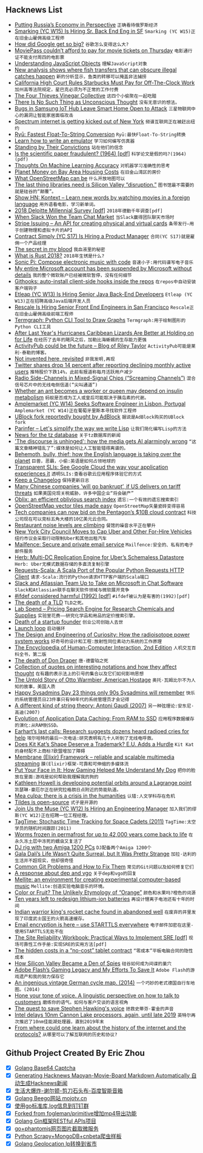 ## Hacknews List


- [Putting Russia’s Economy in Perspective](http://thesoundingline.com/map-of-the-day-putting-russias-economy-in-perspective/)  `正确看待俄罗斯经济`
- [Smarking (YC W15) Is Hiring Sr. Back End Eng in SF](https://jobs.lever.co/smarking/4855c86c-e29e-4860-aa92-4a85d44f88f7)  `Smarking (YC W15)正在旧金山雇佣高级工程师`
- [How did Google get so big?](https://www.cbsnews.com/news/how-did-google-get-so-big/)  `谷歌怎么变得这么大?`
- [MoviePass couldn’t afford to pay for movie tickets on Thursday](https://money.cnn.com/2018/07/27/media/moviepass-service-outage/index.html)  `电影通行证不能支付周四的电影票`
- [Understanding JavaScript Objects](https://blog.halolabs.io/understanding-javascript-objects-d31cd24ca60f)  `理解JavaScript对象`
- [New analysis shows where fish transfers that can obscure illegal catches happen](https://www.scientificamerican.com/article/science-closes-in-on-big-scale-fish-poachers-in-the-wild-wet/)  `新的分析显示，鱼类的转移可以掩盖非法捕捞`
- [California High Court Rules Starbucks Must Pay for Off-The-Clock Work](https://www.wsj.com/articles/california-high-court-rules-starbucks-must-pay-for-off-the-clock-work-1532721371)  `加州高等法院规定，星巴克必须为不正常的工作付费`
- [The Four Thieves Vinegar Collective](https://motherboard.vice.com/en_us/article/43pngb/how-to-make-your-own-medicine-four-thieves-vinegar-collective)  `这四个小偷聚在一起吃醋`
- [There Is No Such Thing as Unconscious Thought](http://nautil.us/issue/62/systems/there-is-no-such-thing-as-unconscious-thought)  `没有无意识的想法。`
- [Bugs in Samsung IoT Hub Leave Smart Home Open to Attack](https://threatpost.com/bugs-in-samsung-iot-hub-leave-smart-home-open-to-attack/134454/)  `三星物联网中心的漏洞让智能家居面临攻击`
- [Spectrum internet is getting kicked out of New York](https://www.theverge.com/2018/7/27/17622846/spectrum-charter-cable-internet-new-york-kicked-out)  `频谱互联网正在被赶出纽约`
- [Ryū: Fastest Float-To-String Conversion](https://pldi18.sigplan.org/event/pldi-2018-papers-ry-fast-float-to-string-conversion)  `Ryū:最快Float-To-String转换`
- [Learn how to write an emulator](http://www.emulator101.com/)  `学习如何编写仿真器`
- [Standing by Their Convictions](https://features.propublica.org/south-bend/wrongful-conviction-pardon-keith-cooper-christopher-parish-indiana-elkhart-police/)  `站在他们的信念`
- [Is the scientific paper fraudulent? (1964) [pdf]](http://blog.thegrandlocus.com/static/misc/is_the_scientific_paper_fraudulent.pdf)  `科学论文是假的吗?(1964)(pdf)`
- [Thoughts On Machine Learning Accuracy](https://aws.amazon.com/blogs/aws/thoughts-on-machine-learning-accuracy/)  `对机器学习准确性的思考`
- [Planet Money on Bay Area Housing Costs](https://www.npr.org/sections/money/2018/07/27/633238360/episode-856-yes-in-my-backyard)  `在旧金山湾区的房价`
- [What OpenStreetMap can be](http://blog.systemed.net/post/15)  `什么开放地图可以`
- [The last thing libraries need is Silicon Valley “disruption.”](https://www.vox.com/first-person/2018/7/26/17616516/amazon-silicon-valley-libraries-forbes)  `图书馆最不需要的就是硅谷的“颠覆”。`
- [Show HN: Kontext – Learn new words by watching movies in a foreign language](https://kontext.xyz/)  `用外语看电影，学习新单词。`
- [2018 Deloitte Millennial Survey [pdf]](https://www2.deloitte.com/content/dam/Deloitte/global/Documents/About-Deloitte/gx-2018-millennial-survey-report.pdf)  `2018年德勤千年调查[pdf]`
- [When Slack Won the Team Chat Market](https://zapier.com/blog/slack-versus-hipchat/)  `当Slack赢得团队聊天市场时`
- [Stripe Issuing – An API for creating physical and virtual cards](https://stripe.com/issuing)  `条带发行—用于创建物理和虚拟卡片的API`
- [Contract Simply (YC S17) Is Hiring a Product Manager](item?id=17629682)  `合同(YC S17)就是雇佣一个产品经理`
- [The secret in my blood](https://www.bbc.co.uk/news/resources/idt-sh/the_secret_in_my_blood)  `我血液里的秘密`
- [What is Rust 2018?](https://blog.rust-lang.org/2018/07/27/what-is-rust-2018.html)  `2018年生锈是什么?`
- [Sonic Pi: Compose electronic music with code](https://sonic-pi.net/)  `音速小子:用代码谱写电子音乐`
- [My entire Microsoft account has been suspended by Microsoft without details](item?id=17627093)  `我的整个微软账户已经被微软暂停，没有任何细节`
- [Githooks: auto-install client-side hooks inside the repos](https://blog.viktoradam.net/2018/07/26/githooks-auto-install-hooks/)  `在repos中自动安装客户端钩子`
- [Etleap (YC W13) Is Hiring Senior Java Back-End Developers](item?id=17627890)  `Etleap (YC W13)正在招聘高级Java后端开发人员`
- [Rescale Is Hiring Senior Front End Engineers in San Francisco](https://jobs.lever.co/rescale/db57778b-268d-473d-9edf-111fb843265a?lever-origin=applied&amp;lever-source%5B%5D=Hacker%20News)  `Rescale正在旧金山雇佣高级前端工程师`
- [Termgraph: Python CLI Tool to Draw Graphs](https://github.com/mkaz/termgraph)  `Termgraph:用于绘制图形的Python CLI工具`
- [After Last Year&#39;s Hurricanes Caribbean Lizards Are Better at Holding on for Life](https://www.theatlantic.com/science/archive/2018/07/hurricanes-irma-maria-lizard-grip/566006/?single_page=true)  `在经历了去年的飓风之后，加勒比海蜥蜴的生存能力更强`
- [ActivityPub could be the future – Blog of Riley Taylor](https://blog.digitalscofflaw.com/articles/activitypub-could-be-the-future/)  `ActivityPub可能是莱利·泰勒的博客。`
- [Not invented here, revisited](http://theengineeringmanager.com/growth/not-invented-here-revisited/)  `非我发明,再现`
- [Twitter shares drop 14 percent after reporting declining monthly active users](https://www.cnbc.com/2018/07/27/twitter-earnings-q2-2018.html)  `推特股价下跌14%，此前有报道称每月活跃用户减少`
- [Radio Side-Channels in Mixed-Signal Chips (“Screaming Channels”)](https://github.com/eurecom-s3/screaming_channels)  `混合信号芯片中的无线电侧信道(“尖叫通道”)`
- [Whether an ant becomes a worker or queen may depend on insulin metabolism](https://www.nytimes.com/2018/07/26/science/ants-genes-queen.html)  `蚂蚁是否成为工人或皇后可能取决于胰岛素的代谢。`
- [Amplemarket (YC W14) Seeks Software Engineer in Lisbon, Portugal](item?id=17631594)  `Amplemarket (YC W14)正在葡萄牙里斯本寻找软件工程师`
- [UBlock fork reportedly bought by AdBlock](https://www.ublock.org/announcement/)  `据说是AdBlock购买的UBlock fork`
- [Parinfer – Let&#39;s simplify the way we write Lisp](https://shaunlebron.github.io/parinfer/)  `让我们简化编写Lisp的方法`
- [News for the tz database](https://github.com/stub42/pytz/blob/master/tz/NEWS)  `关于tz数据库的新闻`
- [&#39;The discourse is unhinged&#39;: how the media gets AI alarmingly wrong](https://www.theguardian.com/technology/2018/jul/25/ai-artificial-intelligence-social-media-bots-wrong)  `“这篇文章精神错乱了”:媒体是如何让人工智能错得离谱的。`
- [Behemoth, bully, thief: how the English language is taking over the planet](https://www.theguardian.com/news/2018/jul/27/english-language-global-dominance)  `巨兽，恶霸，小偷:英语是如何占领地球的`
- [Transparent SLIs: See Google Cloud the way your application experiences it](https://cloudplatform.googleblog.com/2018/07/transparent-slis-see-google-cloud-the-way-your-application-experiences-it.html)  `透明SLIs:查看谷歌云应用程序体验它的方式`
- [Keep a Changelog](https://keepachangelog.com)  `保持更新日志`
- [Many Chinese companies ‘will go bankrupt’, if US delivers on tariff threats](https://www.google.com/amp/s/m.scmp.com/news/china/diplomacy-defence/article/2156810/many-chinese-companies-will-go-bankrupt-if-us-delivers%3famp=1)  `如果美国兑现关税威胁，许多中国企业“将会破产”`
- [Oblix: an efficient oblivious search index](https://blog.acolyer.org/2018/07/06/oblix-an-efficient-oblivious-search-index/)  `遗忘:一个有效的遗忘搜索索引`
- [OpenStreetMap vector tiles made easy](https://www.maptiler.com)  `OpenStreetMap矢量瓷砖变得容易`
- [Tech companies can now bid on the Pentagon’s $10B cloud contract](https://techcrunch.com/2018/07/26/jedi-10-billion-department-of-defense-bidding/)  `科技公司现在可以竞标五角大楼的10亿美元云合同。`
- [Restaurant noise levels are climbing](https://www.vox.com/2018/4/18/17168504/restaurants-noise-levels-loud-decibels)  `餐馆的噪音水平正在攀升`
- [New York City Council Moves to Cap Uber and Other For-Hire Vehicles](https://www.nytimes.com/2018/07/26/nyregion/new-york-city-council-uber-limit.html)  `纽约市议会采取行动限制Uber和其他出租汽车`
- [Mailfence: Secure and private email service](https://mailfence.com/)  `Mailfence:安全的、私有的电子邮件服务`
- [Herb: Multi-DC Replication Engine for Uber’s Schemaless Datastore](https://eng.uber.com/herb-datacenter-replication/)  `Herb: Uber无模式数据存储的多直流复制引擎`
- [Requests-Scala: A Scala Port of the Popular Python Requests HTTP Client](https://github.com/lihaoyi/requests-scala)  `请求-Scala:流行的Python请求HTTP客户端的Scala端口`
- [Slack and Atlassian Team Up to Take on Microsoft in Chat Software](https://www.bloomberg.com/news/articles/2018-07-26/slack-and-atlassian-team-up-to-take-on-microsoft-in-chat-software)  `Slack和Atlassian联手在聊天软件领域与微软展开竞争`
- [#ifdef considered harmful (1992) [pdf]](https://usenix.org/legacy/publications/library/proceedings/sa92/spencer.pdf)  `#ifdef被认为是有害的(1992)[pdf]`
- [The death of a TLD](https://blog.benjojo.co.uk/post/the-death-of-a-tld)  `TLD之死。`
- [Lab Spend – Pricing Search Engine for Research Chemicals and Supplies](http://www.labspend.com)  `实验室花费——研究化学品和用品的定价搜索引擎。`
- [Death of a startup founder](https://factordaily.com/attune-arvindkumar-alagarswamy/)  `创业公司创始人去世`
- [Launch loop](https://en.wikipedia.org/wiki/Launch_loop)  `启动循环`
- [The Design and Engineering of Curiosity: How the radioisotope power system works](http://www.planetary.org/blogs/emily-lakdawalla/2018/0514-book-excerpt-curiosity-mmrtg.html)  `好奇号的设计和工程:放射性同位素动力系统的工作原理`
- [The Encyclopedia of Human-Computer Interaction, 2nd Edition](https://www.interaction-design.org/literature/book/the-encyclopedia-of-human-computer-interaction-2nd-ed)  `人机交互百科全书，第二版`
- [The death of Don Draper](https://www.newstatesman.com/science-tech/internet/2018/07/death-don-draper)  `唐·德雷珀之死`
- [Collection of quotes on interesting notations and how they affect thought](https://github.com/hypotext/notation)  `在有趣的表示法上的引号的集合以及它们如何影响思想`
- [The Untold Story of Otto Warmbier, American Hostage](https://www.gq.com/story/otto-warmbier-north-korea-american-hostage-true-story)  `奥托·瓦姆比尔不为人知的故事，美国人质`
- [Happy Sysadmins Day 23 things only 90s Sysadmins will remember](https://discoposse.com/2018/03/20/23-things-only-90s-sysadmins-will-remember/)  `快乐的系统管理员日23件事只有90年代的系统管理员才会记得`
- [A different kind of string theory: Antoni Gaudi (2007)](https://memetician.livejournal.com/201202.html)  `另一种弦理论:安东尼·高迪(2007)`
- [Evolution of Application Data Caching: From RAM to SSD](https://medium.com/netflix-techblog/evolution-of-application-data-caching-from-ram-to-ssd-a33d6fa7a690)  `应用程序数据缓存的演化:从RAM到SSD。`
- [Earhart’s last calls: Research suggests dozens heard radioed cries for help](https://www.washingtonpost.com/news/retropolis/wp/2018/07/25/dozens-heard-amelia-earharts-final-chilling-pleas-for-help-researchers-say/?noredirect=on&amp;utm_term=.ae7b016bf59b&amp;wpisrc=nl_most&amp;wpmm=1)  `埃尔哈特的最后一次电话:研究表明有几十人听到了无线电呼救。`
- [Does Kit Kat’s Shape Deserve a Trademark? E.U. Adds a Hurdle](https://www.nytimes.com/2018/07/25/world/europe/kit-kat-nestle-trademark.html)  `Kit Kat的身材配不上商标?欧盟增加了障碍`
- [Membrane (Elixir) Framework – reliable and scalable multimedia streaming](https://www.membraneframework.org)  `膜(Elixir)框架-可靠和可伸缩的多媒体流`
- [Put Your Face in It: How Gaming Helped Me Understand My Dog](https://www.npr.org/sections/monkeysee/2018/07/18/629760717/put-your-face-in-it-how-gaming-helped-me-understand-my-dog)  `把你的脸放在里面:游戏是如何帮助我理解我的狗的`
- [Kathleen Howell is developing potential orbits around a Lagrange point](https://www.bloomberg.com/news/features/2018-07-25/one-woman-s-math-could-help-nasa-put-people-on-mars)  `凯瑟琳·豪厄尔正在研究拉格朗日点附近的势能轨道。`
- [Mea culpa: there is a crisis in the humanities](http://sappingattention.blogspot.com/2018/07/mea-culpa-there-is-crisis-in-humanities.html)  `认错:人文学科存在危机`
- [Tildes is open-source](https://blog.tildes.net/open-source)  `式子是开源的`
- [Join Us the  Muse (YC W12) Is Hiring an Engineering Manager](https://www.themuse.com/jobs/themuse/engineering-manager-9b5605)  `加入我们的缪斯(YC W12)正在招聘一位工程经理。`
- [TagTime: Stochastic Time Tracking for Space Cadets (2011)](http://messymatters.com/tagtime/)  `TagTime:太空学员的随机时间跟踪(2011)`
- [Worms frozen in permafrost for up to 42,000 years come back to life](http://siberiantimes.com/science/casestudy/news/worms-frozen-in-permafrost-for-up-to-42000-years-come-back-to-life/)  `在永久冻土层中冻死的蠕虫又复活了`
- [DJ rig with two Amiga 1200 PCs](http://cdm.link/2018/07/dj-mod-amiga-1200-commodore/)  `DJ配备两个Amiga 1200个`
- [Gala Dalí’s Life Wasn’t Quite Surreal, but It Was Pretty Strange](https://www.nytimes.com/2018/07/25/arts/design/gala-salvador-dali-exhibition.html)  `加拉·达利的生活并不超现实，但却很奇怪`
- [Common Git Problems and How to Fix Them](https://citizen428.net/10-common-git-problems-and-how-to-fix-them-e8d809299f08)  `常见的Git问题以及如何修复它们`
- [A response about dep and vgo](https://peter.bourgon.org/blog/2018/07/27/a-response-about-dep-and-vgo.html)  `关于dep和vgo的回复`
- [Mellite: an environment for creating experimental computer-based music](https://sciss.github.io/Mellite/)  `Mellite:创造实验电脑音乐的环境。`
- [Color or Fruit? The Unlikely Etymology of “Orange”](https://lithub.com/color-or-fruit-on-the-unlikely-etymology-of-orange/)  `颜色和水果吗?橙色的词源`
- [Ten years left to redesign lithium-ion batteries](https://www.nature.com/articles/d41586-018-05752-3)  `再设计锂离子电池还有十年的时间`
- [Indian warrior king&#39;s rocket cache found in abandoned well](https://www.theguardian.com/world/2018/jul/27/indian-warrior-king-tipu-sultan-rocket-cache-unearthed-in-abandoned-well)  `在废弃的井里发现了印度武士国王的火箭高速缓存。`
- [Email encryption is here – use STARTTLS everywhere](https://www.dwheeler.com/blog/2018/07/24/#email-encryption)  `电子邮件加密在这里-使用STARTTLS无处不在`
- [The Site Reliability Workbook: Practical Ways to Implement SRE [pdf]](https://services.google.com/fh/files/misc/the-site-reliability-workbook-next18.pdf)  `现场可靠性工作手册:实现SRE的实用方法[pdf]`
- [The hidden costs in a “no-cost” tablet contract](https://www.prisonpolicy.org/blog/2018/07/24/no-cost-contract/)  `“零成本”平板电脑合同的隐性成本`
- [How Silicon Valley Became a Den of Spies](https://www.politico.com/magazine/story/2018/07/27/silicon-valley-spies-china-russia-219071)  `硅谷如何成为间谍的巢穴`
- [Adobe Flash’s Gaming Legacy and My Efforts To Save It](https://blog.usejournal.com/adobe-flashs-gaming-legacy-thousands-upon-thousands-of-titles-and-my-efforts-to-save-it-58c14811558a)  `Adobe Flash的游戏遗产和我的努力保存它`
- [An ingenious vintage German cycle map. (2014)](http://blog.systemed.net/post/10)  `一个巧妙的老式德国自行车地图。(2014)`
- [Hone your tone of voice. A linguistic perspective on how to talk to customers](https://unbabel.com/blog/tone-of-voice-linguistic-perspective/)  `磨练你的语气。如何与客户交谈的语言视角`
- [The quest to save Stephen Hawking&#39;s voice](https://www.sfchronicle.com/bayarea/article/The-Silicon-Valley-quest-to-preserve-Stephen-12759775.php)  `拯救史蒂芬·霍金的声音`
- [Intel delays 10nm Cannon Lake processors, again, until late 2019](https://www.theinquirer.net/inquirer/news/3036660/intel-10nm-cannon-lake-processors-delayed-again-until-late-2019)  `英特尔再次推迟了10nm佳能湖处理器，直到2019年末`
- [From where could one learn about the history of the internet and the protocols?](item?id=17607095)  `从哪里可以了解互联网的历史和协议?`

## Github Project Created By Eric Zhou

- [x] [Golang Base64 Captcha](https://github.com/mojocn/base64Captcha)
- [x] [Generating Hacknews Maoyan-Movie-Board Markdown Automatically 自动生成Hacknews新闻](https://github.com/dejavuzhou/md-genie)
- [x] [生活大爆炸-谢尔顿-剪刀石头布-百度智能音箱](https://github.com/mojocn/dueros-bang-game)
- [x] [Golang Beego网站 mojotv.cn](https://github.com/mojocn/www.mojotv.cn)
- [x] [使用go标准库,log信息到钉钉群](https://github.com/mojocn/dooger)
- [x] [Forked from fogleman/primitive增加mp4导出功能](https://github.com/mojocn/primitive)
- [x] [Golang Gin框架RESTful APIs项目](https://github.com/JJJJJJJerk/ezier-golang-web-api-framework)
- [x] [go+phantomjs网页图片截取微服务](https://github.com/mojocn/screen_shot)
- [x] [Python Scrapy+MongoDB+cnbeta爬虫样板](https://github.com/mojocn/scrapy_mongodb_boilerplate_cnbeta)
- [x] [Golang Geolocation Ip转换到省市](https://github.com/mojocn/ip2location)
